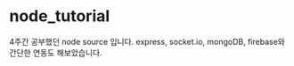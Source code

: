 ﻿# node_tutorial


4주간 공부했던 node source 입니다.
express, socket.io, mongoDB, firebase와 간단한 연동도 해보았습니다.
